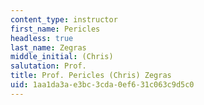 ```yaml
---
content_type: instructor
first_name: Pericles
headless: true
last_name: Zegras
middle_initial: (Chris)
salutation: Prof.
title: Prof. Pericles (Chris) Zegras
uid: 1aa1da3a-e3bc-3cda-0ef6-31c063c9d5c0
---
```


